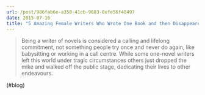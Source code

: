 ```yaml
---
url: /post/986fab6e-a350-41cb-9683-0efe56f48497
date: 2015-07-16
title: "5 Amazing Female Writers Who Wrote One Book and then Disappeared"
---
```


> Being a writer of novels is considered a calling and lifelong commitment, not something people try once and never do again, like babysitting or working in a call centre. While some one-novel writers left this world under tragic circumstances others just dropped the mike and walked off the public stage, dedicating their lives to other endeavours. 



(#blog)